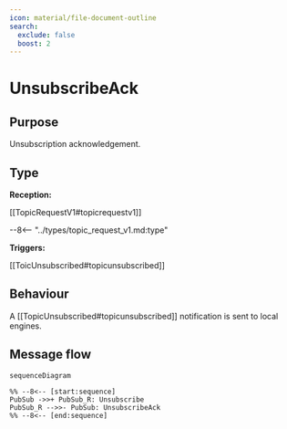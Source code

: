 ```yaml
---
icon: material/file-document-outline
search:
  exclude: false
  boost: 2
---
```


<div class="message" markdown>

# UnsubscribeAck

## Purpose

<!-- --8<-- [start:purpose] -->
Unsubscription acknowledgement.
<!-- --8<-- [end:purpose] -->

## Type

 <!-- --8<-- [start:type] -->
**Reception:**

[[TopicRequestV1#topicrequestv1]]

--8<-- "../types/topic_request_v1.md:type"

**Triggers:**

[[ToicUnsubscribed#topicunsubscribed]]

<!-- --8<-- [end:type] -->

## Behaviour

<!-- --8<-- [start:behaviour] -->
A [[TopicUnsubscribed#topicunsubscribed]] notification is sent to local engines.
<!-- --8<-- [end:behaviour] -->

## Message flow

<!-- --8<-- [start:messages] -->
```mermaid
sequenceDiagram

%% --8<-- [start:sequence]
PubSub ->>+ PubSub_R: Unsubscribe
PubSub_R -->>- PubSub: UnsubscribeAck
%% --8<-- [end:sequence]
```
<!-- --8<-- [end:messages] -->

</div>
